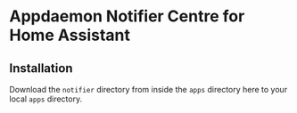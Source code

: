 # Appdaemon Notifier Centre for Home Assistant

## Installation

Download the `notifier` directory from inside the `apps` directory here to your local `apps` directory.
